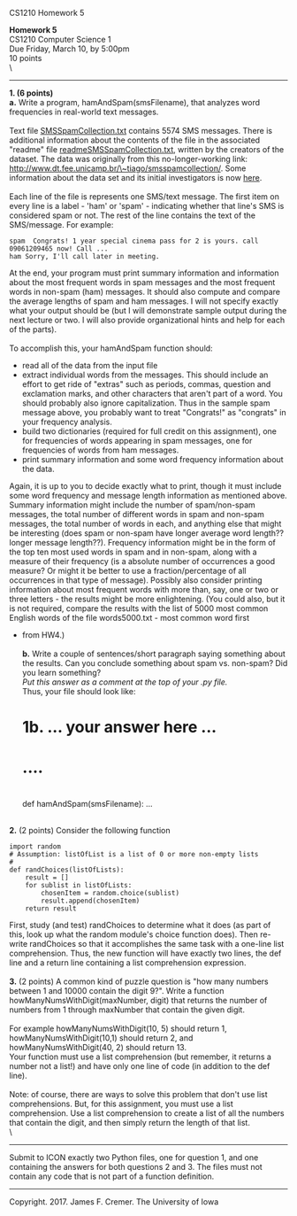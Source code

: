 CS1210 Homework 5

**Homework 5**\
CS1210 Computer Science 1\
Due Friday, March 10, by 5:00pm\
10 points\
\

------------------------------------------------------------------------

**1. (6 points)**\
**a.** Write a program, hamAndSpam(smsFilename), that analyzes word
frequencies in real-world text messages.\
\
Text file [SMSSpamCollection.txt](SMSSpamCollection.txt) contains 5574
SMS messages. There is additional information about the contents of the
file in the associated \"readme\" file
[readmeSMSSpamCollection.txt](readmeSMSSpamCollection.txt), written by
the creators of the dataset. The data was originally from this
no-longer-working link:
http://www.dt.fee.unicamp.br/\~tiago/smsspamcollection/. Some
information about the data set and its initial investigators is now
[here](https://archive.ics.uci.edu/ml/datasets/SMS+Spam+Collection).\
\
Each line of the file is represents one SMS/text message. The first item
on every line is a label - \'ham\' or \'spam\' - indicating whether that
line\'s SMS is considered spam or not. The rest of the line contains the
text of the SMS/message. For example:

    spam  Congrats! 1 year special cinema pass for 2 is yours. call 09061209465 now! Call ...
    ham Sorry, I'll call later in meeting.

At the end, your program must print summary information and information
about the most frequent words in spam messages and the most frequent
words in non-spam (ham) messages. It should also compute and compare the
average lengths of spam and ham messages. I will not specify exactly
what your output should be (but I will demonstrate sample output during
the next lecture or two. I will also provide organizational hints and
help for each of the parts).\
\
To accomplish this, your hamAndSpam function should:

-   read all of the data from the input file
-   extract individual words from the messages. This should include an
    effort to get ride of \"extras\" such as periods, commas, question
    and exclamation marks, and other characters that aren\'t part of a
    word. You should probably also ignore capitalization. Thus in the
    sample spam message above, you probably want to treat \"Congrats!\"
    as \"congrats\" in your frequency analysis.
-   build two dictionaries (required for full credit on this
    assignment), one for frequencies of words appearing in spam
    messages, one for frequencies of words from ham messages.
-   print summary information and some word frequency information about
    the data.

Again, it is up to you to decide exactly what to print, though it must
include some word frequency and message length information as mentioned
above. Summary information might include the number of spam/non-spam
messages, the total number of different words in spam and non-spam
messages, the total number of words in each, and anything else that
might be interesting (does spam or non-spam have longer average word
length?? longer message length??). Frequency information might be in the
form of the top ten most used words in spam and in non-spam, along with
a measure of their frequency (is a absolute number of occurrences a good
measure? Or might it be better to use a fraction/percentage of all
occurrences in that type of message). Possibly also consider printing
information about most frequent words with more than, say, one or two or
three letters - the results might be more enlightening. (You could also,
but it is not required, compare the results with the list of 5000 most
common English words of the file words5000.txt - most common word first
- from HW4.)\
\
**b.** Write a couple of sentences/short paragraph saying something
about the results. Can you conclude something about spam vs. non-spam?
Did you learn something?\
*Put this answer as a comment at the top of your .py file.*\
Thus, your file should look like:

    # 1b. ... your answer here ...
    #    ....
    #

    #
    def hamAndSpam(smsFilename):
     ...

\
**2.** (2 points) Consider the following function

    import random
    # Assumption: listOfList is a list of 0 or more non-empty lists
    #
    def randChoices(listOfLists):
        result = []
        for sublist in listOfLists:
            chosenItem = random.choice(sublist)
            result.append(chosenItem)
        return result

First, study (and test) randChoices to determine what it does (as part
of this, look up what the random module\'s choice function does). Then
re-write randChoices so that it accomplishes the same task with a
one-line list comprehension. Thus, the new function will have exactly
two lines, the def line and a return line containing a list
comprehension expression.\
\
**3.** (2 points) A common kind of puzzle question is \"how many numbers
between 1 and 10000 contain the digit 9?\". Write a function
howManyNumsWithDigit(maxNumber, digit) that returns the number of
numbers from 1 through maxNumber that contain the given digit.\
\
For example howManyNumsWithDigit(10, 5) should return 1,
howManyNumsWithDigit(10,1) should return 2, and howManyNumsWithDigit(40,
2) should return 13.\
Your function must use a list comprehension (but remember, it returns a
number not a list!) and have only one line of code (in addition to the
def line).\
\
Note: of course, there are ways to solve this problem that don\'t use
list comprehensions. But, for this assignment, you must use a list
comprehension. Use a list comprehension to create a list of all the
numbers that contain the digit, and then simply return the length of
that list.\
\

------------------------------------------------------------------------

Submit to ICON exactly two Python files, one for question 1, and one
containing the answers for both questions 2 and 3. The files must not
contain any code that is not part of a function definition.

------------------------------------------------------------------------

Copyright. 2017. James F. Cremer. The University of Iowa
